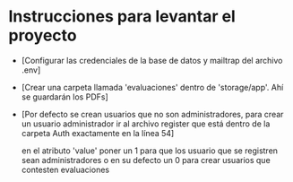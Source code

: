 # Instrucciones para levantar el proyecto

- [Configurar las credenciales de la base de datos y mailtrap del archivo .env]

- [Crear una carpeta llamada 'evaluaciones' dentro de 'storage/app'. Ahí se guardarán los PDFs]

- [Por defecto se crean usuarios que no son administradores, para crear un usuario administrador ir al archivo register que está dentro de la carpeta Auth exactamente en la línea 54]

  <input type="number" name="rol" value="1" hidden> en el atributo 'value' poner un 1 para que los usuario que se registren sean administradores
  o en su defecto un 0 para crear usuarios que contesten evaluaciones
